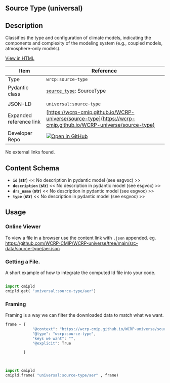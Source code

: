 

<section id="description">

# Source Type  (universal)



## Description
Classifies the type and configuration of climate models, indicating the components and complexity of the modeling system (e.g., coupled models, atmosphere-only models).

[View in HTML](https://wcrp-cmip.github.io/WCRP-universe/source-type/source-type)

</section>



<section id="info">


| Item | Reference |
| --- | --- |
| Type | `wrcp:source-type` |
| Pydantic class | [`source_type`](https://github.com/ESGF/esgf-vocab/blob/main/src/esgvoc/api/data_descriptors/source_type.py): SourceType |
| | |
| JSON-LD | `universal:source-type` |
| Expanded reference link | [https://wcrp-cmip.github.io/WCRP-universe/source-type](https://wcrp-cmip.github.io/WCRP-universe/source-type) |
| Developer Repo | [![Open in GitHub](https://img.shields.io/badge/Open-GitHub-blue?logo=github&style=flat-square)](https://github.com/WCRP-CMIP/WCRP-universe/tree/main/src-data/source-type) |


</section>
    No external links found. 
<section id="schema">

## Content Schema

- **`id`** (**str**) 
  << No description in pydantic model (see esgvoc) >>
- **`description`** (**str**) 
  << No description in pydantic model (see esgvoc) >>
- **`drs_name`** (**str**) 
  << No description in pydantic model (see esgvoc) >>
- **`type`** (**str**) 
  << No description in pydantic model (see esgvoc) >>





</section>   

<section id="usage">

## Usage

### Online Viewer 
To view a file in a browser use the content link with `.json` appended. 
eg. https://github.com/WCRP-CMIP/WCRP-universe/tree/main/src-data/source-type/aer.json

### Getting a File. 

A short example of how to integrate the computed ld file into your code. 

```python

import cmipld
cmipld.get( "universal:source-type/aer")

```

### Framing
Framing is a way we can filter the downloaded data to match what we want. 
```js
frame = {
            "@context": "https://wcrp-cmip.github.io/WCRP-universe/source-type/_context",
            "@type": "wcrp:source-type",
            "keys we want": "",
            "@explicit": True

        }
        
```

```python

import cmipld
cmipld.frame( "universal:source-type/aer" , frame)

```
</section>

    